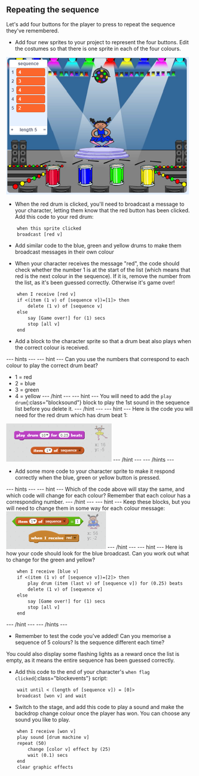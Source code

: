 ## Repeating the sequence

Let's add four buttons for the player to press to repeat the sequence they've remembered.

+ Add four new sprites to your project to represent the four buttons. Edit the costumes so that there is one sprite in each of the four colours.

![screenshot](images/colour-drums.png)

+ When the red drum is clicked, you'll need to broadcast a message to your character, letting them know that the red button has been clicked. Add this code to your red drum:

```blocks
	when this sprite clicked
	broadcast [red v]
```

+ Add similar code to the blue, green and yellow drums to make them broadcast messages in their own colour

+ When your character receives the message "red", the code should check whether the number 1 is at the start of the list (which means that red is the next colour in the sequence). If it is, remove the number from the list, as it's been guessed correctly. Otherwise it's game over!

```blocks
	when I receive [red v]
	if <(item (1 v) of [sequence v])=[1]> then
		delete (1 v) of [sequence v]
	else
		say [Game over!] for (1) secs
		stop [all v]
	end
```

+ Add a block to the character sprite so that a drum beat also plays when the correct colour is received.

--- hints ---
--- hint ---
Can you use the numbers that correspond to each colour to play the correct drum beat?
+ 1 = red
+ 2 = blue
+ 3 = green
+ 4 = yellow
--- /hint ---
--- hint ---
You will need to add the `play drum`{:class="blocksound"} block to play the 1st sound in the sequence list before you delete it.
--- /hint ---
--- hint ---
Here is the code you will need for the red drum which has drum beat 1:

![Play drum](images/hint-play-drum.png)
--- /hint ---
--- /hints ---

+ Add some more code to your character sprite to make it respond correctly when the blue, green or yellow button is pressed.

--- hints ---
--- hint ---
Which of the code above will stay the same, and which code will change for each colour? Remember that each colour has a corresponding number.
--- /hint ---
--- hint ---
Keep these blocks, but you will need to change them in some way for each colour message:
![Change these blocks](images/hint-change-blocks.png)
--- /hint ---
--- hint ---
Here is how your code should look for the blue broadcast. Can you work out what to change for the green and yellow?

```blocks
	when I receive [blue v]
	if <(item (1 v) of [sequence v])=[2]> then
        play drum (item (last v) of [sequence v]) for (0.25) beats
		delete (1 v) of [sequence v]
	else
		say [Game over!] for (1) secs
		stop [all v]
	end
```

--- /hint ---
--- /hints ---

+ Remember to test the code you've added! Can you memorise a sequence of 5 colours? Is the sequence different each time?

You could also display some flashing lights as a reward once the list is empty, as it means the entire sequence has been guessed correctly.

+ Add this code to the end of your character's `when flag clicked`{:class="blockevents"} script:

```blocks
	wait until < (length of [sequence v]) = [0]>
	broadcast [won v] and wait
```

+ Switch to the stage, and add this code to play a sound and make the backdrop change colour once the player has won. You can choose any sound you like to play.

```blocks
	when I receive [won v]
	play sound [drum machine v]
	repeat (50)
		change [color v] effect by (25)
		wait (0.1) secs
	end
	clear graphic effects
```
